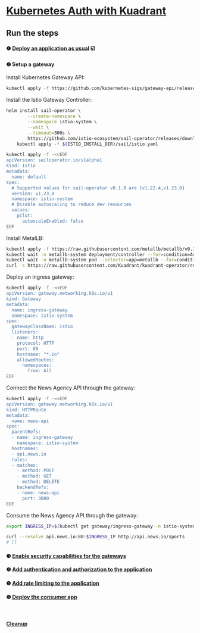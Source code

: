 # [Kubernetes Auth with Kuadrant](README.md)

## Run the steps

#### ❶ [Deploy an application as usual](1-deploy.md) ☑️
#### ❷ Setup a gateway

Install Kubernetes Gateway API:

```sh
kubectl apply -f https://github.com/kubernetes-sigs/gateway-api/releases/download/v1.1.0/standard-install.yaml
```

Install the Istio Gateway Controller:

```sh
helm install sail-operator \
		--create-namespace \
		--namespace istio-system \
		--wait \
		--timeout=300s \
		https://github.com/istio-ecosystem/sail-operator/releases/download/0.1.0/sail-operator-0.1.0.tgz
	kubectl apply -f $(ISTIO_INSTALL_DIR)/sail/istio.yaml

kubectl apply -f -<<EOF
apiVersion: sailoperator.io/v1alpha1
kind: Istio
metadata:
  name: default
spec:
  # Supported values for sail-operator v0.1.0 are [v1.22.4,v1.23.0]
  version: v1.23.0
  namespace: istio-system
  # Disable autoscaling to reduce dev resources
  values:
    pilot:
      autoscaleEnabled: false
EOF
```

Install MetalLB:

```sh
kubectl apply -f https://raw.githubusercontent.com/metallb/metallb/v0.13.7/config/manifests/metallb-native.yaml
kubectl wait -n metallb-system deployment/controller --for=condition=Available --timeout=300s
kubectl wait -n metallb-system pod --selector=app=metallb --for=condition=ready --timeout=60s
curl -s https://raw.githubusercontent.com/Kuadrant/kuadrant-operator/refs/tags/v0.10.0/utils/docker-network-ipaddresspool.sh | bash -s -- kind yq 1 | kubectl apply -n metallb-system -f -
```

Deploy an ingress gateway:

```sh
kubectl apply -f -<<EOF
apiVersion: gateway.networking.k8s.io/v1
kind: Gateway
metadata:
  name: ingress-gateway
  namespace: istio-system
spec:
  gatewayClassName: istio
  listeners:
  - name: http
    protocol: HTTP
    port: 80
    hostname: "*.io"
    allowedRoutes:
      namespaces:
        from: All
EOF
```

Connect the News Agency API through the gateway:

```sh
kubectl apply -f -<<EOF
apiVersion: gateway.networking.k8s.io/v1
kind: HTTPRoute
metadata:
  name: news-api
spec:
  parentRefs:
  - name: ingress-gateway
    namespace: istio-system
  hostnames:
  - api.news.io
  rules:
  - matches:
    - method: POST
    - method: GET
    - method: DELETE
    backendRefs:
    - name: news-api
      port: 3000
EOF
```

Consume the News Agency API through the gateway:

```sh
export INGRESS_IP=$(kubectl get gateway/ingress-gateway -n istio-system -o jsonpath='{.status.addresses[0].value}')
```

```sh
curl --resolve api.news.io:80:$INGRESS_IP http://api.news.io/sports
# []
```

#### ❸ [Enable security capabilities for the gateways](3-kuadrant.md)
#### ❹ [Add authentication and authorization to the application](4-auth.md)
#### ❺ [Add rate limiting to the application](5-rate-limit.md)
#### ❻ [Deploy the consumer app](6-consumer.md)

<br/>

#### [Cleanup](cleanup.md)
